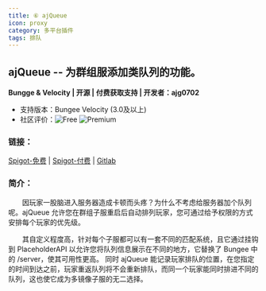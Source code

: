 ```yaml
---
title: ⑥ ajQueue
icon: proxy
category: 多平台插件
tags: 排队
---
```


## ajQueue -- 为群组服添加类队列的功能。

**Bungge & Velocity | 开源 | 付费获取支持 | 开发者：ajg0702**

* 支持版本：Bungee  Velocity (3.0及以上)
* 社区评价：![Free](https://img.shields.io/spiget/rating/78266?label=%E5%85%8D%E8%B4%B9%E7%89%88&style=flat-square) ![Premium](https://img.shields.io/spiget/rating/79123?label=%E4%BB%98%E8%B4%B9%E7%89%88&style=flat-square)


### 链接：

[Spigot-免费](https://www.spigotmc.org/resources/ajqueue.78266/) | [Spigot-付费](https://www.spigotmc.org/resources/ajqueueplus.79123/) | [Gitlab](https://gitlab.com/ajg0702/ajqueue)

### 简介：

&emsp;&emsp;因玩家一股脑进入服务器造成卡顿而头疼？为什么不考虑给服务器加个队列呢。ajQueue 允许您在群组子服重启后自动排列玩家，您可通过给予权限的方式安排每个玩家的优先级。

&emsp;&emsp;其自定义程度高，针对每个子服都可以有一套不同的匹配系统，且它通过挂钩到 PlaceholderAPI 以允许您将队列信息展示在不同的地方，它替换了 Bungee 中的 \/server，使其可用性更高。
同时 ajQueue 能记录玩家排队的位置，在您指定的时间到达之前，玩家重返队列将不会重新排队，而同一个玩家能同时排进不同的队列，这也使它成为多镜像子服的无二选择。